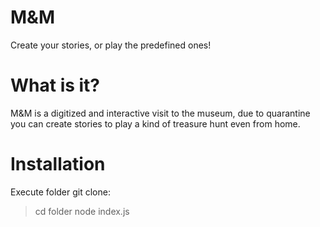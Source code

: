 # M&M
Create your stories, or play the predefined ones!

# What is it?
M&M is a digitized and interactive visit to the museum, due to quarantine you can create stories to play a kind of treasure hunt even from home.

# Installation
Execute folder git clone:
>cd folder
node index.js


